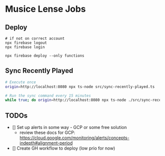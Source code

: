 # Musice Lense Jobs

## Deploy

```
# if not on correct account
npx firebase logout
npx firebase login

npx firebase deploy --only functions
```

## Sync Recently Played

```bash
# Execute once
origin=http://localhost:8080 npx ts-node src/sync-recently-played.ts

# Run the sync command every 15 minutes
while true; do origin=http://localhost:8080 npx ts-node ./src/sync-recently-played.ts; sleep 900; done;
```

## TODOs

- [] Set up alerts in some way - GCP or some free solution
  - review these docs for GCP: https://cloud.google.com/monitoring/alerts/concepts-indepth#alignment-period
- [] Create GH workflow to deploy (low prio for now)
